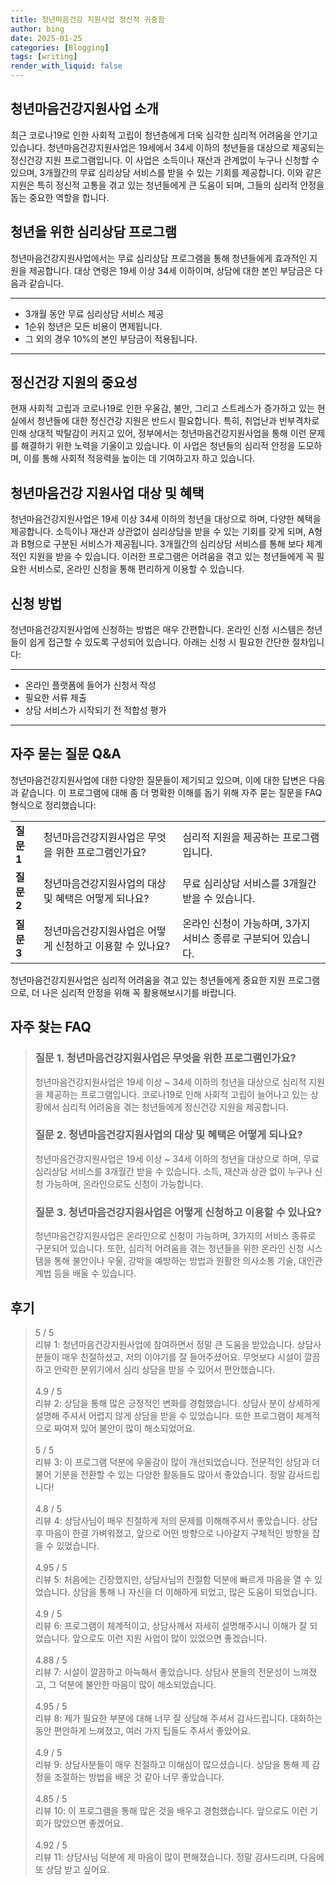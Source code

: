 ```yaml
---
title: 청년마음건강 지원사업 정신적 귀중함
author: bing
date: 2025-01-25
categories: [Blogging]
tags: [writing]
render_with_liquid: false
---
```



<h2 id='청년마음건강지원사업소개'>청년마음건강지원사업 소개</h2>

<p>최근 코로나19로 인한 사회적 고립이 청년층에게 더욱 심각한 심리적 어려움을 안기고 있습니다. 청년마음건강지원사업은 19세에서 34세 이하의 청년들을 대상으로 제공되는 정신건강 지원 프로그램입니다. 이 사업은 소득이나 재산과 관계없이 누구나 신청할 수 있으며, 3개월간의 무료 심리상담 서비스를 받을 수 있는 기회를 제공합니다. 이와 같은 지원은 특히 정신적 고통을 겪고 있는 청년들에게 큰 도움이 되며, 그들의 심리적 안정을 돕는 중요한 역할을 합니다.</p>

<h2 id='심리상담프로그램'>청년을 위한 심리상담 프로그램</h2>

<p>청년마음건강지원사업에서는 무료 심리상담 프로그램을 통해 청년들에게 효과적인 지원을 제공합니다. 대상 연령은 19세 이상 34세 이하이며, 상담에 대한 본인 부담금은 다음과 같습니다.</p>

<hr />

<ul>
    <li>3개월 동안 무료 심리상담 서비스 제공</li>
    <li>1순위 청년은 모든 비용이 면제됩니다.</li>
    <li>그 외의 경우 10%의 본인 부담금이 적용됩니다.</li>
</ul>

<hr />

<h2 id='정신건강지원의중요성'>정신건강 지원의 중요성</h2>

<p>현재 사회적 고립과 코로나19로 인한 우울감, 불안, 그리고 스트레스가 증가하고 있는 현실에서 청년들에 대한 정신건강 지원은 반드시 필요합니다. 특히, 취업난과 빈부격차로 인해 상대적 박탈감이 커지고 있어, 정부에서는 청년마음건강지원사업을 통해 이런 문제를 해결하기 위한 노력을 기울이고 있습니다. 이 사업은 청년들의 심리적 안정을 도모하며, 이를 통해 사회적 적응력을 높이는 데 기여하고자 하고 있습니다.</p>

<h2 id='심리상담지원혜택'>청년마음건강 지원사업 대상 및 혜택</h2>

<p>청년마음건강지원사업은 19세 이상 34세 이하의 청년을 대상으로 하며, 다양한 혜택을 제공합니다. 소득이나 재산과 상관없이 심리상담을 받을 수 있는 기회를 갖게 되며, A형과 B형으로 구분된 서비스가 제공됩니다. 3개월간의 심리상담 서비스를 통해 보다 체계적인 지원을 받을 수 있습니다. 이러한 프로그램은 어려움을 겪고 있는 청년들에게 꼭 필요한 서비스로, 온라인 신청을 통해 편리하게 이용할 수 있습니다.</p>

<h2 id='신청방법'>신청 방법</h2>

<p>청년마음건강지원사업에 신청하는 방법은 매우 간편합니다. 온라인 신청 시스템은 청년들이 쉽게 접근할 수 있도록 구성되어 있습니다. 아래는 신청 시 필요한 간단한 절차입니다:</p>

<hr />

<ul>
    <li>온라인 플랫폼에 들어가 신청서 작성</li>
    <li>필요한 서류 제출</li>
    <li>상담 서비스가 시작되기 전 적합성 평가 </li>
</ul>

<hr />

<h2 id='자주묻는질문'>자주 묻는 질문 Q&A</h2>

<p>청년마음건강지원사업에 대한 다양한 질문들이 제기되고 있으며, 이에 대한 답변은 다음과 같습니다. 이 프로그램에 대해 좀 더 명확한 이해를 돕기 위해 자주 묻는 질문을 FAQ 형식으로 정리했습니다:</p>

<table>
    <tr>
        <td><b>질문 1</b></td>
        <td>청년마음건강지원사업은 무엇을 위한 프로그램인가요?</td>
        <td>심리적 지원을 제공하는 프로그램입니다.</td>
    </tr>
    <tr>
        <td><b>질문 2</b></td>
        <td>청년마음건강지원사업의 대상 및 혜택은 어떻게 되나요?</td>
        <td>무료 심리상담 서비스를 3개월간 받을 수 있습니다.</td>
    </tr>
    <tr>
        <td><b>질문 3</b></td>
        <td>청년마음건강지원사업은 어떻게 신청하고 이용할 수 있나요?</td>
        <td>온라인 신청이 가능하며, 3가지 서비스 종류로 구분되어 있습니다.</td>
    </tr>
</table>

<p>청년마음건강지원사업은 심리적 어려움을 겪고 있는 청년들에게 중요한 지원 프로그램으로, 더 나은 심리적 안정을 위해 꼭 활용해보시기를 바랍니다.</p>


<h2 id='자주_찾는_FAQ'>자주 찾는 FAQ</h2>
<div itemscope="" itemtype="https://schema.org/FAQPage"> 
<blockquote> 
<div itemscope="" itemprop="mainEntity" itemtype="https://schema.org/Question"> 
<h3 itemprop="name">질문 1. 청년마음건강지원사업은 무엇을 위한 프로그램인가요?</h3> 
<div itemscope="" itemprop="acceptedAnswer" itemtype="https://schema.org/Answer"> 
<span itemprop="text"> 
<p>청년마음건강지원사업은 19세 이상 ~ 34세 이하의 청년을 대상으로 심리적 지원을 제공하는 프로그램입니다. 코로나19로 인해 사회적 고립이 늘어나고 있는 상황에서 심리적 어려움을 겪는 청년들에게 정신건강 지원을 제공합니다.</p> 
</span> 
</div> 
</div> 

<div itemscope="" itemprop="mainEntity" itemtype="https://schema.org/Question"> 
<h3 itemprop="name">질문 2. 청년마음건강지원사업의 대상 및 혜택은 어떻게 되나요?</h3> 
<div itemscope="" itemprop="acceptedAnswer" itemtype="https://schema.org/Answer"> 
<span itemprop="text"> 
<p>청년마음건강지원사업은 19세 이상 ~ 34세 이하의 청년을 대상으로 하며, 무료 심리상담 서비스를 3개월간 받을 수 있습니다. 소득, 재산과 상관 없이 누구나 신청 가능하며, 온라인으로도 신청이 가능합니다.</p> 
</span> 
</div> 
</div> 

<div itemscope="" itemprop="mainEntity" itemtype="https://schema.org/Question"> 
<h3 itemprop="name">질문 3. 청년마음건강지원사업은 어떻게 신청하고 이용할 수 있나요?</h3> 
<div itemscope="" itemprop="acceptedAnswer" itemtype="https://schema.org/Answer"> 
<span itemprop="text"> 
<p>청년마음건강지원사업은 온라인으로 신청이 가능하며, 3가지의 서비스 종류로 구분되어 있습니다. 또한, 심리적 어려움을 겪는 청년들을 위한 온라인 신청 시스템을 통해 불안이나 우울, 강박을 예방하는 방법과 원활한 의사소통 기술, 대인관계법 등을 배울 수 있습니다.</p> 
</span> 
</div> 
</div> 
</blockquote> 
</div>
<h2 id='후기'>후기</h2>
<div itemscope itemtype="https://schema.org/Product">
  <blockquote>
  <div itemprop="review" itemscope itemtype="https://schema.org/Review">
      <div itemprop="reviewRating" itemscope itemtype="https://schema.org/Rating"> <span itemprop="ratingValue">5</span> / <span itemprop="bestRating">5</span> </div>
      <span itemprop="reviewBody">리뷰 1: 청년마음건강지원사업에 참여하면서 정말 큰 도움을 받았습니다. 상담사분들이 매우 친절하셨고, 저의 이야기를 잘 들어주셨어요. 무엇보다 시설이 깔끔하고 안락한 분위기에서 심리 상담을 받을 수 있어서 편안했습니다. </span>
  </div>
  <br>
  <div itemprop="review" itemscope itemtype="https://schema.org/Review">
      <div itemprop="reviewRating" itemscope itemtype="https://schema.org/Rating"> <span itemprop="ratingValue">4.9</span> / <span itemprop="bestRating">5</span> </div>
      <span itemprop="reviewBody">리뷰 2: 상담을 통해 많은 긍정적인 변화를 경험했습니다. 상담사 분이 상세하게 설명해 주셔서 어렵지 않게 상담을 받을 수 있었습니다. 또한 프로그램이 체계적으로 짜여져 있어 불안이 많이 해소되었어요.</span>
  </div>
  <br>
  <div itemprop="review" itemscope itemtype="https://schema.org/Review">
      <div itemprop="reviewRating" itemscope itemtype="https://schema.org/Rating"> <span itemprop="ratingValue">5</span> / <span itemprop="bestRating">5</span> </div>
      <span itemprop="reviewBody">리뷰 3: 이 프로그램 덕분에 우울감이 많이 개선되었습니다. 전문적인 상담과 더불어 기분을 전환할 수 있는 다양한 활동들도 많아서 좋았습니다. 정말 감사드립니다!</span>
  </div>
  <br>
  <div itemprop="review" itemscope itemtype="https://schema.org/Review">
      <div itemprop="reviewRating" itemscope itemtype="https://schema.org/Rating"> <span itemprop="ratingValue">4.8</span> / <span itemprop="bestRating">5</span> </div>
      <span itemprop="reviewBody">리뷰 4: 상담사님이 매우 친절하게 저의 문제를 이해해주셔서 좋았습니다. 상담 후 마음이 한결 가벼워졌고, 앞으로 어떤 방향으로 나아갈지 구체적인 방향을 잡을 수 있었습니다.</span>
  </div>
  <br>
  <div itemprop="review" itemscope itemtype="https://schema.org/Review">
      <div itemprop="reviewRating" itemscope itemtype="https://schema.org/Rating"> <span itemprop="ratingValue">4.95</span> / <span itemprop="bestRating">5</span> </div>
      <span itemprop="reviewBody">리뷰 5: 처음에는 긴장했지만, 상담사님의 친절함 덕분에 빠르게 마음을 열 수 있었습니다. 상담을 통해 나 자신을 더 이해하게 되었고, 많은 도움이 되었습니다.</span>
  </div>
  <br>
  <div itemprop="review" itemscope itemtype="https://schema.org/Review">
      <div itemprop="reviewRating" itemscope itemtype="https://schema.org/Rating"> <span itemprop="ratingValue">4.9</span> / <span itemprop="bestRating">5</span> </div>
      <span itemprop="reviewBody">리뷰 6: 프로그램이 체계적이고, 상담사께서 자세히 설명해주시니 이해가 잘 되었습니다. 앞으로도 이런 지원 사업이 많이 있었으면 좋겠습니다.</span>
  </div>
  <br>
  <div itemprop="review" itemscope itemtype="https://schema.org/Review">
      <div itemprop="reviewRating" itemscope itemtype="https://schema.org/Rating"> <span itemprop="ratingValue">4.88</span> / <span itemprop="bestRating">5</span> </div>
      <span itemprop="reviewBody">리뷰 7: 시설이 깔끔하고 아늑해서 좋았습니다. 상담사 분들의 전문성이 느껴졌고, 그 덕분에 불안한 마음이 많이 해소되었습니다. </span>
  </div>
  <br>
  <div itemprop="review" itemscope itemtype="https://schema.org/Review">
      <div itemprop="reviewRating" itemscope itemtype="https://schema.org/Rating"> <span itemprop="ratingValue">4.95</span> / <span itemprop="bestRating">5</span> </div>
      <span itemprop="reviewBody">리뷰 8: 제가 필요한 부분에 대해 너무 잘 상담해 주셔서 감사드립니다. 대화하는 동안 편안하게 느껴졌고, 여러 가지 팁들도 주셔서 좋았어요.</span>
  </div>
  <br>
  <div itemprop="review" itemscope itemtype="https://schema.org/Review">
      <div itemprop="reviewRating" itemscope itemtype="https://schema.org/Rating"> <span itemprop="ratingValue">4.9</span> / <span itemprop="bestRating">5</span> </div>
      <span itemprop="reviewBody">리뷰 9: 상담사분들이 매우 친절하고 이해심이 많으셨습니다. 상담을 통해 제 감정을 조절하는 방법을 배운 것 같아 너무 좋았습니다.</span>
  </div>
  <br>
  <div itemprop="review" itemscope itemtype="https://schema.org/Review">
      <div itemprop="reviewRating" itemscope itemtype="https://schema.org/Rating"> <span itemprop="ratingValue">4.85</span> / <span itemprop="bestRating">5</span> </div>
      <span itemprop="reviewBody">리뷰 10: 이 프로그램을 통해 많은 것을 배우고 경험했습니다. 앞으로도 이런 기회가 많았으면 좋겠어요.</span>
  </div>
  <br>
  <div itemprop="review" itemscope itemtype="https://schema.org/Review">
      <div itemprop="reviewRating" itemscope itemtype="https://schema.org/Rating"> <span itemprop="ratingValue">4.92</span> / <span itemprop="bestRating">5</span> </div>
      <span itemprop="reviewBody">리뷰 11: 상담사님 덕분에 제 마음이 많이 편해졌습니다. 정말 감사드리며, 다음에 또 상담 받고 싶어요. </span>
  </div>
  </blockquote>
</div>
